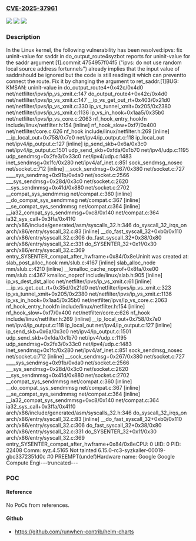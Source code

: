 ### [CVE-2025-37961](https://cve.mitre.org/cgi-bin/cvename.cgi?name=CVE-2025-37961)
![](https://img.shields.io/static/v1?label=Product&message=Linux&color=blue)
![](https://img.shields.io/static/v1?label=Version&message=4754957f04f5f368792a0eb7dab0ae89fb93dcfd%3C%207d0032112a0380d0b8d7c9005f621928a9b9fc76%20&color=brighgreen)
![](https://img.shields.io/static/v1?label=Vulnerability&message=n%2Fa&color=brighgreen)

### Description

In the Linux kernel, the following vulnerability has been resolved:ipvs: fix uninit-value for saddr in do_output_route4syzbot reports for uninit-value for the saddr argument [1].commit 4754957f04f5 ("ipvs: do not use random local source address fortunnels") already implies that the input value of saddrshould be ignored but the code is still reading it which can preventto connect the route. Fix it by changing the argument to ret_saddr.[1]BUG: KMSAN: uninit-value in do_output_route4+0x42c/0x4d0 net/netfilter/ipvs/ip_vs_xmit.c:147 do_output_route4+0x42c/0x4d0 net/netfilter/ipvs/ip_vs_xmit.c:147 __ip_vs_get_out_rt+0x403/0x21d0 net/netfilter/ipvs/ip_vs_xmit.c:330 ip_vs_tunnel_xmit+0x205/0x2380 net/netfilter/ipvs/ip_vs_xmit.c:1136 ip_vs_in_hook+0x1aa5/0x35b0 net/netfilter/ipvs/ip_vs_core.c:2063 nf_hook_entry_hookfn include/linux/netfilter.h:154 [inline] nf_hook_slow+0xf7/0x400 net/netfilter/core.c:626 nf_hook include/linux/netfilter.h:269 [inline] __ip_local_out+0x758/0x7e0 net/ipv4/ip_output.c:118 ip_local_out net/ipv4/ip_output.c:127 [inline] ip_send_skb+0x6a/0x3c0 net/ipv4/ip_output.c:1501 udp_send_skb+0xfda/0x1b70 net/ipv4/udp.c:1195 udp_sendmsg+0x2fe3/0x33c0 net/ipv4/udp.c:1483 inet_sendmsg+0x1fc/0x280 net/ipv4/af_inet.c:851 sock_sendmsg_nosec net/socket.c:712 [inline] __sock_sendmsg+0x267/0x380 net/socket.c:727 ____sys_sendmsg+0x91b/0xda0 net/socket.c:2566 ___sys_sendmsg+0x28d/0x3c0 net/socket.c:2620 __sys_sendmmsg+0x41d/0x880 net/socket.c:2702 __compat_sys_sendmmsg net/compat.c:360 [inline] __do_compat_sys_sendmmsg net/compat.c:367 [inline] __se_compat_sys_sendmmsg net/compat.c:364 [inline] __ia32_compat_sys_sendmmsg+0xc8/0x140 net/compat.c:364 ia32_sys_call+0x3ffa/0x41f0 arch/x86/include/generated/asm/syscalls_32.h:346 do_syscall_32_irqs_on arch/x86/entry/syscall_32.c:83 [inline] __do_fast_syscall_32+0xb0/0x110 arch/x86/entry/syscall_32.c:306 do_fast_syscall_32+0x38/0x80 arch/x86/entry/syscall_32.c:331 do_SYSENTER_32+0x1f/0x30 arch/x86/entry/syscall_32.c:369 entry_SYSENTER_compat_after_hwframe+0x84/0x8eUninit was created at: slab_post_alloc_hook mm/slub.c:4167 [inline] slab_alloc_node mm/slub.c:4210 [inline] __kmalloc_cache_noprof+0x8fa/0xe00 mm/slub.c:4367 kmalloc_noprof include/linux/slab.h:905 [inline] ip_vs_dest_dst_alloc net/netfilter/ipvs/ip_vs_xmit.c:61 [inline] __ip_vs_get_out_rt+0x35d/0x21d0 net/netfilter/ipvs/ip_vs_xmit.c:323 ip_vs_tunnel_xmit+0x205/0x2380 net/netfilter/ipvs/ip_vs_xmit.c:1136 ip_vs_in_hook+0x1aa5/0x35b0 net/netfilter/ipvs/ip_vs_core.c:2063 nf_hook_entry_hookfn include/linux/netfilter.h:154 [inline] nf_hook_slow+0xf7/0x400 net/netfilter/core.c:626 nf_hook include/linux/netfilter.h:269 [inline] __ip_local_out+0x758/0x7e0 net/ipv4/ip_output.c:118 ip_local_out net/ipv4/ip_output.c:127 [inline] ip_send_skb+0x6a/0x3c0 net/ipv4/ip_output.c:1501 udp_send_skb+0xfda/0x1b70 net/ipv4/udp.c:1195 udp_sendmsg+0x2fe3/0x33c0 net/ipv4/udp.c:1483 inet_sendmsg+0x1fc/0x280 net/ipv4/af_inet.c:851 sock_sendmsg_nosec net/socket.c:712 [inline] __sock_sendmsg+0x267/0x380 net/socket.c:727 ____sys_sendmsg+0x91b/0xda0 net/socket.c:2566 ___sys_sendmsg+0x28d/0x3c0 net/socket.c:2620 __sys_sendmmsg+0x41d/0x880 net/socket.c:2702 __compat_sys_sendmmsg net/compat.c:360 [inline] __do_compat_sys_sendmmsg net/compat.c:367 [inline] __se_compat_sys_sendmmsg net/compat.c:364 [inline] __ia32_compat_sys_sendmmsg+0xc8/0x140 net/compat.c:364 ia32_sys_call+0x3ffa/0x41f0 arch/x86/include/generated/asm/syscalls_32.h:346 do_syscall_32_irqs_on arch/x86/entry/syscall_32.c:83 [inline] __do_fast_syscall_32+0xb0/0x110 arch/x86/entry/syscall_32.c:306 do_fast_syscall_32+0x38/0x80 arch/x86/entry/syscall_32.c:331 do_SYSENTER_32+0x1f/0x30 arch/x86/entry/syscall_32.c:369 entry_SYSENTER_compat_after_hwframe+0x84/0x8eCPU: 0 UID: 0 PID: 22408 Comm: syz.4.5165 Not tainted 6.15.0-rc3-syzkaller-00019-gbc3372351d0c #0 PREEMPT(undef)Hardware name: Google Google Compute Engi---truncated---

### POC

#### Reference
No PoCs from references.

#### Github
- https://github.com/runwhen-contrib/helm-charts

